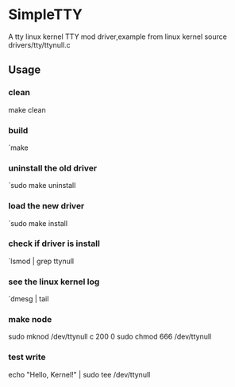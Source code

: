 # SimpleTTY
A tty linux kernel TTY mod driver,example from linux kernel source drivers/tty/ttynull.c

## Usage
### clean
make clean

### build
`make

### uninstall the old driver
`sudo make uninstall

### load the new driver
`sudo make install

### check if driver is install
`lsmod | grep ttynull

### see the linux kernel log
`dmesg | tail

### make node
sudo mknod /dev/ttynull c 200 0
sudo chmod 666 /dev/ttynull

### test write
echo "Hello, Kernel!" | sudo tee /dev/ttynull
